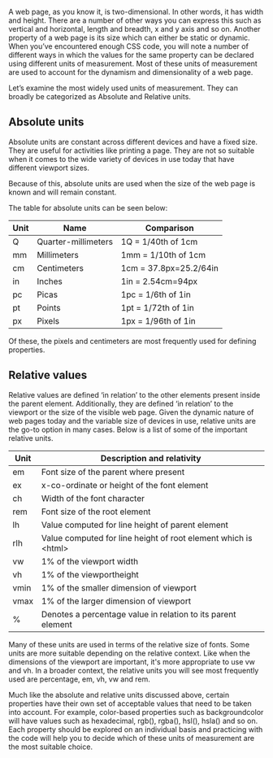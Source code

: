 
A web page, as you know it, is two-dimensional. In other words, it has width and height. There are a number of other ways you can express this such as vertical and horizontal, length and breadth, x and y axis and so on. Another property of a web page is its size which can either be static or dynamic. When you’ve encountered enough CSS code, you will note a number of different ways in which the values for the same property can be declared using different units of measurement. Most of these units of measurement are used to account for the dynamism and dimensionality of a web page. 

Let’s examine the most widely used units of measurement. They can broadly be categorized as Absolute and Relative units.

## Absolute units

Absolute units are constant across different devices and have a fixed size. They are useful for activities like printing a page. They are not so suitable when it comes to the wide variety of devices in use today that have different viewport sizes. 

Because of this, absolute units are used when the size of the web page is known and will remain constant. 

The table for absolute units can be seen below:

| Unit | Name                | Comparison             |
| ---- | ------------------- | ---------------------- |
| Q    | Quarter-millimeters | 1Q = 1/40th of 1cm     |
| mm   | Millimeters         | 1mm = 1/10th of 1cm    |
| cm   | Centimeters         | 1cm = 37.8px=25.2/64in |
| in   | Inches              | 1in = 2.54cm=94px      |
| pc   | Picas               | 1pc = 1/6th of 1in     |
| pt   | Points              | 1pt = 1/72th of 1in    |
| px   | Pixels              | 1px = 1/96th of 1in    |
Of these, the pixels and centimeters are most frequently used for defining properties.

## Relative values

Relative values are defined ‘in relation’ to the other elements present inside the parent element. Additionally, they are defined ‘in relation’ to the viewport or the size of the visible web page. Given the dynamic nature of web pages today and the variable size of devices in use, relative units are the go-to option in many cases. Below is a list of some of the important relative units.

| Unit | Description and relativity                                      |
| ---- | --------------------------------------------------------------- |
| em   | Font size of the parent where present                           |
| ex   | x-co-ordinate or height of the font element                     |
| ch   | Width of the font character                                     |
| rem  | Font size of the root element                                   |
| lh   | Value computed for line height of parent element                |
| rlh  | Value computed for line height of root element which is \<html> |
| vw   | 1% of the viewport width                                        |
| vh   | 1% of the viewportheight                                        |
| vmin | 1% of the smaller dimension of viewport                         |
| vmax | 1% of the larger dimension of viewport                          |
| %    | Denotes a percentage value in relation to its parent element    |

Many of these units are used in terms of the relative size of fonts. Some units are more suitable depending on the relative context. Like when the dimensions of the viewport are important, it's more appropriate to use vw and vh. In a broader context, the relative units you will see most frequently used are percentage, em, vh, vw and rem.

Much like the absolute and relative units discussed above, certain properties have their own set of acceptable values that need to be taken into account. For example, color-based properties such as backgroundcolor will have values such as hexadecimal, rgb(), rgba(), hsl(), hsla() and so on. Each property should be explored on an individual basis and practicing with the code will help you to decide which of these units of measurement are the most suitable choice.